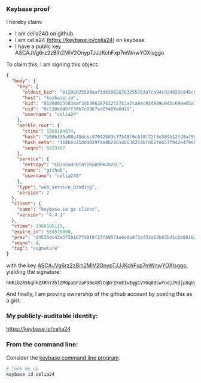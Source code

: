 ### Keybase proof

I hereby claim:

  * I am celia240 on github.
  * I am celia24 (https://keybase.io/celia24) on keybase.
  * I have a public key ASCAJVg6rz2zBih2MlV2OnypTJJJKchFxp7mWnwYOXIsggo

To claim this, I am signing this object:

```json
{
  "body": {
    "key": {
      "eldest_kid": "01208025583aaf3db30628763255763a7ca94c924929c845c69ee65a7c1839722c820a",
      "host": "keybase.io",
      "kid": "01208025583aaf3db30628763255763a7ca94c924929c845c69ee65a7c1839722c820a",
      "uid": "0c538e649ff3fb7c0367ed8f48fa0d19",
      "username": "celia24"
    },
    "merkle_root": {
      "ctime": 1568184974,
      "hash": "b50b335a08e40dcbc470420d3c77348f6c6f8f72f3e569b12fd3af5d6360298b744308f53ee7f70975a777a087818f9a7a10450aaf480d4f5918b296dd2e1742",
      "hash_meta": "118bbd21dd4029f4e0b21614b638254bfd62feb53f942e4f9db67de55dafa585",
      "seqno": 6623367
    },
    "service": {
      "entropy": "C87nnaHnBTmtIRuBORWJmz6L",
      "name": "github",
      "username": "celia240"
    },
    "type": "web_service_binding",
    "version": 2
  },
  "client": {
    "name": "keybase.io go client",
    "version": "4.4.1"
  },
  "ctime": 1568185119,
  "expire_in": 504576000,
  "prev": "d4536dc43e57301677d9f0f27f69571e6e8a8f3af33a53b87bd1cbb991b29693",
  "seqno": 4,
  "tag": "signature"
}
```

with the key [ASCAJVg6rz2zBih2MlV2OnypTJJJKchFxp7mWnwYOXIsggo](https://keybase.io/celia24), yielding the signature:

```
hKRib2R5hqhkZXRhY2hlZMOpaGFzaF90eXBlCqNrZXnEIwEggCVYOq89swYodjJVdjp8qUySSSnIRcae5lp8GDlyLIIKp3BheWxvYWTESpcCBMQg1FNtxD5XMBZ32fDyf2lXHm6KjzrzOlO4e9HLuZGylpPEIBOSkNTyDidbXZz+dvXvJ3Xlxa2DX/g3osIU2o4jxHhwAgHCo3NpZ8RAHg5dyQdR1evYDBSylGDU3ytq6If4SLcFX8J1Oot5ujkycCfwkmr8Op6zftMXqSfGoFVY1lNHOw7TTOGP3IRWAahzaWdfdHlwZSCkaGFzaIKkdHlwZQildmFsdWXEIEVG1qDcN2yBsIzlSZIzB48S+1vqMlkM2bPS1szsSNQBo3RhZ80CAqd2ZXJzaW9uAQ==

```

And finally, I am proving ownership of the github account by posting this as a gist.

### My publicly-auditable identity:

https://keybase.io/celia24

### From the command line:

Consider the [keybase command line program](https://keybase.io/download).

```bash
# look me up
keybase id celia24
```
